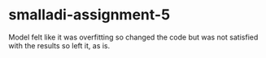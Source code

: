 # smalladi-assignment-5

Model felt like it was overfitting so changed the code but was not satisfied with the results so left it, as is.
